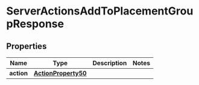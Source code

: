

# ServerActionsAddToPlacementGroupResponse


## Properties

| Name | Type | Description | Notes |
|------------ | ------------- | ------------- | -------------|
|**action** | [**ActionProperty50**](ActionProperty50.md) |  |  |



